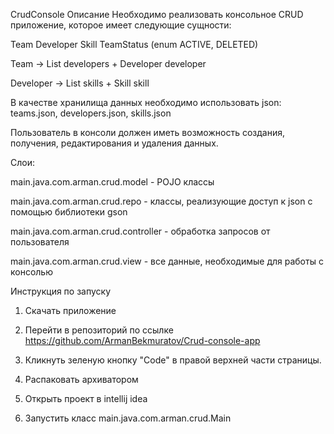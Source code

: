 CrudConsole Описание Необходимо реализовать консольное CRUD приложение, которое имеет следующие сущности:

Team Developer Skill TeamStatus (enum ACTIVE, DELETED)

Team -> List developers + Developer developer

Developer -> List skills + Skill skill

В качестве хранилища данных необходимо использовать json: teams.json, developers.json, skills.json

Пользователь в консоли должен иметь возможность создания, получения, редактирования и удаления данных.

Слои:

main.java.com.arman.crud.model - POJO клаcсы 

main.java.com.arman.crud.repo - классы, реализующие доступ к json с помощью библиотеки gson 

main.java.com.arman.crud.controller - обработка запросов от пользователя 

main.java.com.arman.crud.view - все данные, необходимые для работы с консолью

Инструкция по запуску

1) Скачать приложение

2) Перейти в репозиторий по ссылке https://github.com/ArmanBekmuratov/Crud-console-app

3) Кликнуть зеленую кнопку "Code" в правой верхней части страницы.

4) Распаковать архиватором

5) Открыть проект в intellij idea

6) Запустить класс main.java.com.arman.crud.Main
